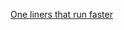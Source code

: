 [One liners that run faster](https://python.plainenglish.io/do-python-one-liners-really-make-your-code-faster-fd5f17a25b0a)
